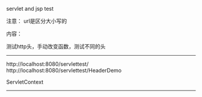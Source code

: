 servlet and jsp test

注意：
url是区分大小写的

内容：

测试http头，手动改变函数，测试不同的头
********************************************
http://localhost:8080/servlettest/
http://localhost:8080/servlettest/HeaderDemo


ServletContext
********************************************

